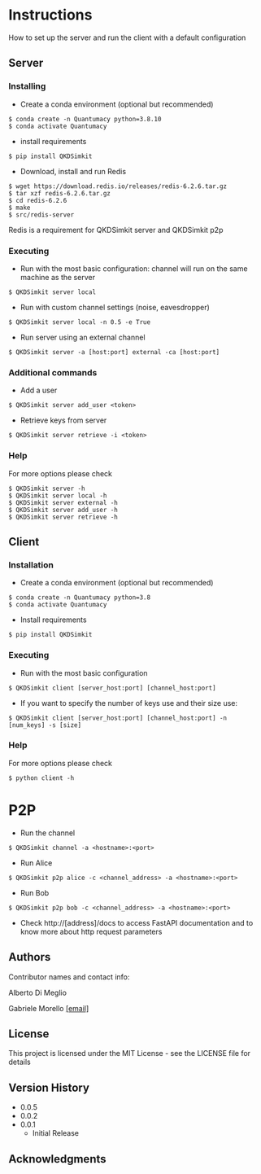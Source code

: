 # Instructions

How to set up the server and run the client with a default configuration

## Server


### Installing
* Create a conda environment (optional but recommended)
```
$ conda create -n Quantumacy python=3.8.10
$ conda activate Quantumacy
```

* install requirements
```
$ pip install QKDSimkit
```

* Download, install and run Redis 

```
$ wget https://download.redis.io/releases/redis-6.2.6.tar.gz
$ tar xzf redis-6.2.6.tar.gz
$ cd redis-6.2.6
$ make
$ src/redis-server
```
Redis is a requirement for QKDSimkit server and QKDSimkit p2p

### Executing

* Run with the most basic configuration: channel will run on the same machine as the server
```
$ QKDSimkit server local
```

* Run with custom channel settings (noise, eavesdropper)
```
$ QKDSimkit server local -n 0.5 -e True
```

* Run server using an external channel
```
$ QKDSimkit server -a [host:port] external -ca [host:port]
```

### Additional commands
* Add a user
```
$ QKDSimkit server add_user <token>
```
* Retrieve keys from server
```
$ QKDSimkit server retrieve -i <token>
```
### Help

For more options please check
```
$ QKDSimkit server -h
$ QKDSimkit server local -h
$ QKDSimkit server external -h
$ QKDSimkit server add_user -h
$ QKDSimkit server retrieve -h
```

## Client


### Installation
* Create a conda environment (optional but recommended)
```
$ conda create -n Quantumacy python=3.8
$ conda activate Quantumacy
```
* Install requirements
```
$ pip install QKDSimkit
```

### Executing

* Run with the most basic configuration
```
$ QKDSimkit client [server_host:port] [channel_host:port]
```
* If you want to specify the number of keys use and their size use:
```
$ QKDSimkit client [server_host:port] [channel_host:port] -n [num_keys] -s [size]
```

### Help

For more options please check
```
$ python client -h
```

# P2P

* Run the channel
```
$ QKDSimkit channel -a <hostname>:<port>
```
* Run Alice
```
$ QKDSimkit p2p alice -c <channel_address> -a <hostname>:<port>
```
* Run Bob
```
$ QKDSimkit p2p bob -c <channel_address> -a <hostname>:<port>
```

* Check http://[address]/docs to access FastAPI documentation and to know more about http request parameters
## Authors

Contributor names and contact info:

Alberto Di Meglio

Gabriele Morello [[email]](mailto:gabriele.morello@cern.ch)

## License

This project is licensed under the MIT License - see the LICENSE file for details

## Version History
* 0.0.5
* 0.0.2
* 0.0.1
    * Initial Release
    

## Acknowledgments

